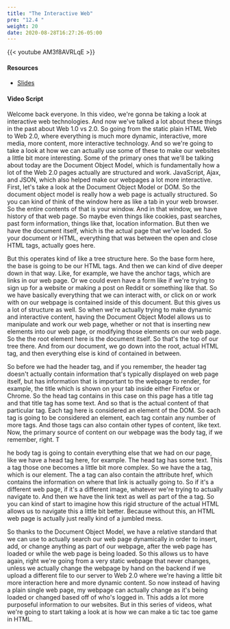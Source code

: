 ```yaml
---
title: "The Interactive Web"
pre: "12.4 "
weight: 20
date: 2020-08-28T16:27:26-05:00
---
```


{{< youtube AM3f8AVRLqE >}}

#### Resources
* [Slides](/1-cc115/13-webprog/slides/14-WebProgramming2.pdf)

#### Video Script

Welcome back everyone. In this video, we're gonna be taking a look at interactive web technologies. And now we've talked a lot about these things in the past about Web 1.0 vs 2.0. So going from the static plain HTML Web to Web 2.0, where everything is much more dynamic, interactive, more media, more content, more interactive technology. And so we're going to take a look at how we can actually use some of these to make our websites a little bit more interesting. Some of the primary ones that we'll be talking about today are the Document Object Model, which is fundamentally how a lot of the Web 2.0 pages actually are structured and work. JavaScript, Ajax, and JSON, which also helped make our webpages a lot more interactive. First, let's take a look at the Document Object Model or DOM. So the document object model is really how a web page is actually structured. So you can kind of think of the window here as like a tab in your web browser. So the entire contents of that is your window. And in that window, we have history of that web page. So maybe even things like cookies, past searches, past form information, things like that, location information. But then we have the document itself, which is the actual page that we've loaded. So your document or HTML, everything that was between the open and close HTML tags, actually goes here. 

But this operates kind of like a tree structure here. So the base form here, the base is going to be our HTML tags. And then we can kind of dive deeper down in that way. Like, for example, we have the anchor tags, which are links in our web page. Or we could even have a form like if we're trying to sign up for a website or making a post on Reddit or something like that. So we have basically everything that we can interact with, or click on or work with on our webpage is contained inside of this document. But this gives us a lot of structure as well. So when we're actually trying to make dynamic and interactive content, having the Document Object Model allows us to manipulate and work our web page, whether or not that is inserting new elements into our web page, or modifying those elements on our web page. So the the root element here is the document itself. So that's the top of our tree there. And from our document, we go down into the root, actual HTML tag, and then everything else is kind of contained in between. 

So before we had the header tag, and if you remember, the header tag doesn't actually contain information that's typically displayed on web page itself, but has information that is important to the webpage to render, for example, the title which is shown on your tab inside either Firefox or Chrome. So the head tag contains in this case on this page has a title tag and that title tag has some text. And so that is the actual content of that particular tag. Each tag here is considered an element of the DOM. So each tag is going to be considered an element, each tag contain any number of more tags. And those tags can also contain other types of content, like text. Now, the primary source of content on our webpage was the body tag, if we remember, right. T

he body tag is going to contain everything else that we had on our page, like we have a head tag here, for example. The head tag has some text. This a tag those one becomes a little bit more complex. So we have the a tag, which is our element. The a tag can also contain the attribute href, which contains the information on where that link is actually going to. So if it's a different web page, if it's a different image, whatever we're trying to actually navigate to. And then we have the link text as well as part of the a tag. So you can kind of start to imagine how this rigid structure of the actual HTML allows us to navigate this a little bit better. Because without this, an HTML web page is actually just really kind of a jumbled mess. 

So thanks to the Document Object Model, we have a relative standard that we can use to actually search our web page dynamically in order to insert, add, or change anything as part of our webpage, after the web page has loaded or while the web page is being loaded. So this allows us to have again, right we're going from a very static webpage that never changes, unless we actually change the webpage by hand on the backend if we upload a different file to our server to Web 2.0 where we're having a little bit more interaction here and more dynamic content. So now instead of having a plain single web page, my webpage can actually change as it's being loaded or changed based off of who's logged in. This adds a lot more purposeful information to our websites. But in this series of videos, what we're going to start taking a look at is how we can make a tic tac toe game in HTML. 


